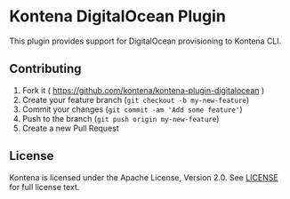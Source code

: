 # Kontena DigitalOcean Plugin

This plugin provides support for DigitalOcean provisioning to Kontena CLI.


## Contributing

1. Fork it ( https://github.com/kontena/kontena-plugin-digitalocean )
2. Create your feature branch (`git checkout -b my-new-feature`)
3. Commit your changes (`git commit -am 'Add some feature'`)
4. Push to the branch (`git push origin my-new-feature`)
5. Create a new Pull Request

## License

Kontena is licensed under the Apache License, Version 2.0. See [LICENSE](LICENSE.txt) for full license text.
